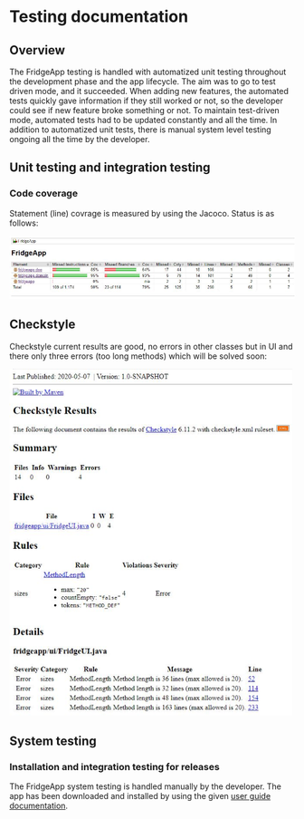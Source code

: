# Testing documentation

## Overview
The FridgeApp testing is handled with automatized unit testing throughout the development phase and the app lifecycle. The aim was to go to test driven mode, and it succeeded. When adding new features, the automated tests quickly gave information if they still worked or not, so the developer could see if new feature broke something or not. To maintain test-driven mode, automated tests had to be updated constantly and all the time. In addition to automatized unit tests, there is manual system level testing ongoing all the time by the developer. 

## Unit testing and integration testing

### Code coverage
Statement (line) covrage is measured by using the Jacoco. Status is as follows:

<img src="https://github.com/terodotus/ot-harjoitustyo/blob/master/JaakaappiTietokantaApp/dokumentaatio/Kuvat/JacocoTestCoverage_07052020.jpg" width=950 >

## Checkstyle
Checkstyle current results are good, no errors in other classes but in UI and there only three errors (too long methods) which will be solved soon:

<img src="https://github.com/terodotus/ot-harjoitustyo/blob/master/JaakaappiTietokantaApp/dokumentaatio/Kuvat/Checkstyle_07052020.jpg" width=500 >

## System testing

### Installation and integration testing for releases
The FridgeApp system testing is handled manually by the developer. The app has been downloaded and installed by using the given [user guide documentation](https://github.com/terodotus/ot-harjoitustyo/blob/master/JaakaappiTietokantaApp/dokumentaatio/kayttoohje.md). 



